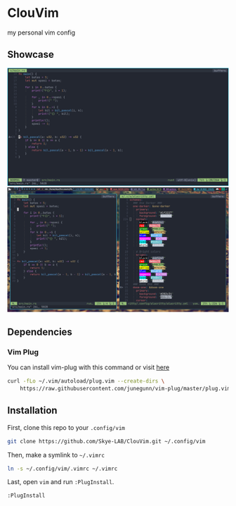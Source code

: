 # ClouVim

my personal vim config

## Showcase

![demo1](https://github.com/Skye-LAB/ClouVim/blob/main/utils/screenshots/1.png)
![demo2](https://github.com/Skye-LAB/ClouVim/blob/main/utils/screenshots/2.png)

## Dependencies

### Vim Plug

You can install vim-plug with this command or visit [here](https://github.com/junegunn/vim-plug)

```bash
curl -fLo ~/.vim/autoload/plug.vim --create-dirs \
    https://raw.githubusercontent.com/junegunn/vim-plug/master/plug.vim
```

## Installation

First, clone this repo to your `.config/vim`

```bash
git clone https://github.com/Skye-LAB/ClouVim.git ~/.config/vim
```

Then, make a symlink to `~/.vimrc`

```bash
ln -s ~/.config/vim/.vimrc ~/.vimrc
```

Last, open `vim` and run `:PlugInstall`.

```bash
:PlugInstall
```
